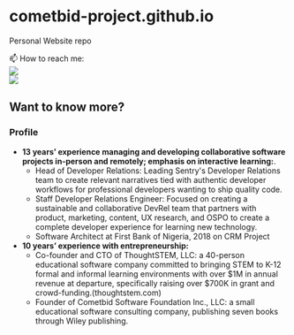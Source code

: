 # cometbid-project.github.io
Personal Website repo

📫 How to reach me:  
<a href="https://twitter.com/gbenga_java"><img src="https://img.shields.io/badge/Twitter-1DA1F2?style=for-the-badge&logo=twitter&logoColor=white"></a>  
<a href="https://www.linkedin.com/in/gbenga-adebowale-10ab5220/"><img src="https://img.shields.io/badge/LinkedIn-0077B5?style=for-the-badge&logo=linkedin&logoColor=white"></a>  

## Want to know more?

### Profile
- **13 years’ experience managing and developing collaborative software projects in-person and remotely; emphasis on interactive learning:**. 
  - Head of Developer Relations: Leading Sentry's Developer Relations team to create relevant narratives tied with authentic developer workflows for professional developers wanting to ship quality code.
  - Staff Developer Relations Engineer: Focused on creating a sustainable and collaborative DevRel team that partners with product, marketing, content, UX research, and OSPO to create a complete developer experience for learning new technology.
  - Software Architect at First Bank of Nigeria, 2018 on CRM Project
- **10 years’ experience with entrepreneurship:**
  - Co-founder and CTO of ThoughtSTEM, LLC: a 40-person educational software company committed to bringing STEM to K-12 formal and informal learning environments with over $1M in annual revenue at departure, specifically raising over $700K in grant and crowd-funding.(thoughtstem.com)
  - Founder of Cometbid Software Foundation Inc., LLC: a small educational software consulting company, publishing seven books through Wiley publishing.
